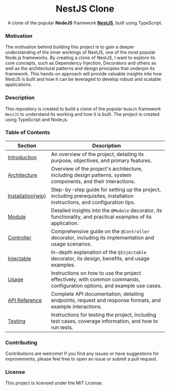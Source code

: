 <!-- Google tag (gtag.js) -->
<script async src="https://www.googletagmanager.com/gtag/js?id=G-1PT3KE52PE"></script>
<script>
  window.dataLayer = window.dataLayer || [];
  function gtag(){dataLayer.push(arguments);}
  gtag('js', new Date());

  gtag('config', 'G-1PT3KE52PE');
</script>

<h1 style="text-align: center;">NestJS Clone</h1>

<p style="text-align: center;">
  A clone of the popular <b>NodeJS</b> framework <a href="https://nestjs.com"><b>NestJS</b></a>, built using TypeScript.
</p>

### Motivation

The motivation behind building this project is to gain a deeper understanding of the inner workings of NestJS, one of
the most popular Node.js frameworks. By creating a clone of NestJS, I want to explore its core concepts, such as
Dependency Injection, Decorators and others as well as the architectural patterns and design principles that underpin its framework. This hands-on approach
will provide valuable insights into how NestJS is built and how it can be leveraged to develop robust and scalable
applications.

### Description

This repository is created to build a clone of the popular `NodeJS` framework `NestJS` to understand its working and how it
is built. The project is created using TypeScript and Node.js.

### Table of Contents

| **Section**                                 | **Description**                                                                                                            |
| ------------------------------------------- | -------------------------------------------------------------------------------------------------------------------------- |
| [Introduction](./docs/introduction.md)      | An overview of the project, detailing its purpose, objectives, and primary features.                                       |
| [Architecture](./docs/arch/architecture.md) | Overview of the project's architecture, including design patterns, system components, and their interactions.              |
| [Installation(wip)](./docs/installation.md) | Step-by-step guide for setting up the project, including prerequisites, installation instructions, and configuration tips. |
| [Module](./docs/module.md)                  | Detailed insights into the `@Module` decorator, its functionality, and practical examples of its application.              |
| [Controller](./docs/controller.md)          | Comprehensive guide on the `@Controller` decorator, including its implementation and usage scenarios.                      |
| [Injectable](./docs/injectable.md)          | In-depth explanation of the `@Injectable` decorator, its design, benefits, and usage examples.                             |
| [Usage](./docs/usage.md)                    | Instructions on how to use the project effectively, with common commands, configuration options, and example use cases.    |
| [API Reference](./docs/api.md)              | Complete API documentation, detailing endpoints, request and response formats, and example interactions.                   |
| [Testing](./docs/testing.md)                | Instructions for testing the project, including test cases, coverage information, and how to run tests.                    |

### Contributing

Contributions are welcome! If you find any issues or have suggestions for improvements, please feel free to open an
issue or submit a pull request.

### License

This project is licensed under the MIT License.
